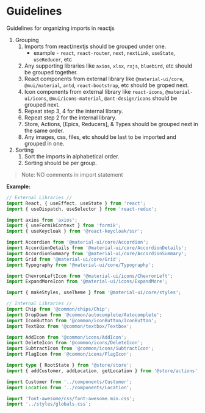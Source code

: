 # Guidelines
Guidelines for organizing imports in reactjs

1. Grouping
    1. Imports from react/nextjs should be grouped under one.
        - example - `react`, `react-router`, `next`, `nextLink`, `useState`, `useReducer`, etc
    1. Any supporting libraries like `axios`, `xlsx`, `rxjs`, `bluebird`, etc should be grouped together.
    1. React components from external library like `@material-ui/core`, `@mui/material`, `antd`, `react-bootstrap`, etc should be groped next.
    1. Icon components from external library like `react-icons`, `@material-ui/icons`, `@mui/icons-material`, `@ant-design/icons` should be grouped next.
    1. Repeat step 3, 4 for the internal library.
    1. Repeat step 2 for the internal library.
    1. Store, Actions, [Epics, Reducers], & Types should be grouped next in the same order.
    1. Any images, css, files, etc should be last to be imported and grouped in one.
1. Sorting
    1. Sort the imports in alphabetical order.
    1. Sorting should be per group.

> Note: NO comments in import statement


**Example:**
```ts
// External Libraries //
import React, { useEffect, useState } from 'react';
import { useDispatch, useSelector } from 'react-redux';

import axios from 'axios';
import { useFormikContext } from 'formik';
import { useKeycloak } from '@react-keycloak/ssr';

import Accordion from '@material-ui/core/Accordion';
import AccordionDetails from '@material-ui/core/AccordionDetails';
import AccordionSummary from '@material-ui/core/AccordionSummary';
import Grid from '@material-ui/core/Grid';
import Typography from '@material-ui/core/Typography';

import ChevronLeftIcon from '@material-ui/icons/ChevronLeft';
import ExpandMoreIcon from '@material-ui/icons/ExpandMore';

import { makeStyles, useTheme } from '@material-ui/core/styles';

// Internal Libraries //
import Chip from '@common/chips/Chip';
import DropDown from '@common/autocomplete/Autocomplete';
import IconButton from '@common/iconButton/IconButton';
import TextBox from '@common/textbox/Textbox';

import AddIcon from '@common/icons/AddIcon';
import DeleteIcon from '@common/icons/DeleteIcon';
import SubtractIcon from '@common/icons/SubtractIcon';
import FlagIcon from '@common/icons/FlagIcon';

import type { RootState } from '@store/store';
import { addCustomer, addLocation, getLocation } from '@store/actions';

import Customer from '../components/Customer';
import Location from '../components/Location';

import 'font-awesome/css/font-awesome.min.css';
import '../styles/globals.css';
```